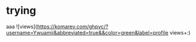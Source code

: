 # trying
aaa
![views](https://komarev.com/ghpvc/?username=Ywuamii&abbreviated=true&&color=green&label=profile views+:)
